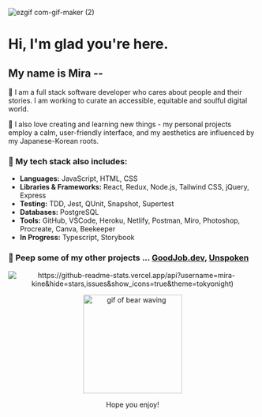 <!-- ![Mira-Kine-Banner](./github.JPG) -->
![ezgif com-gif-maker (2)](https://user-images.githubusercontent.com/90009901/160056144-141fab88-0b55-44c5-8213-85f4a852761d.gif)


# Hi, I'm glad you're here.



## My name is Mira -- 

 🌱  I am a full stack software developer who cares about people and their stories. I am working to curate an accessible, equitable and soulful digital world.

 🌸 I also love creating and learning new things - my personal projects employ a calm, user-friendly interface, and my aesthetics are influenced by my Japanese-Korean roots. 


 ### 📝 My tech stack also includes:
  - **Languages:** JavaScript, HTML, CSS
  - **Libraries & Frameworks:** React, Redux, Node.js, Tailwind CSS, jQuery, Express
  - **Testing:** TDD, Jest, QUnit, Snapshot, Supertest
  - **Databases:** PostgreSQL
  - **Tools:** GitHub, VSCode, Heroku, Netlify, Postman, Miro, Photoshop, Procreate, Canva, Beekeeper
  - **In Progress:** Typescript, Storybook
 
 ### 👀 Peep some of my other projects ... [GoodJob.dev](https://www.goodjob.dev/), [Unspoken](https://unspokenstories.netlify.app/)

<p align="center">
 <img style="display: block; margin: auto" src="https://github-readme-stats.vercel.app/api?username=mira-kine&hide=stars,issues&show_icons=true&theme=tokyonight" alt="https://github-readme-stats.vercel.app/api?username=mira-kine&hide=stars,issues&show_icons=true&theme=tokyonight)">
</p>

<p align="center">
 <img width="200" src="https://user-images.githubusercontent.com/90009901/160058297-c9862dfd-d7b4-4bee-9ee5-5a0e422ec4bb.gif" alt="gif of bear waving">
</p>

<p align="center">
Hope you enjoy!
</p>


